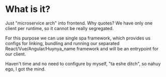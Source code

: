 # What is it?

Just "microservice arch" into frontend. Why quotes? We have only one client per runtime, so it cannot be really segregated. 

For this purpose we can use single spa framework, which provides us configs for linking, bundling and running our separated React/Vue/Angular/Huynya_name framework and will be an entrypoint for our client. 

Haven't time and no need to configure by myself, "ta eshe ditch", so nahuy ego, I got the mind.
